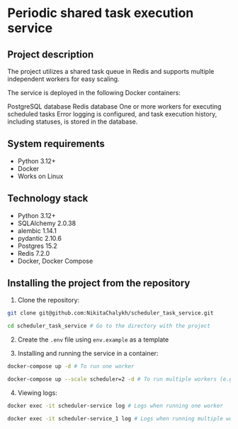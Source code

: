 Periodic shared task execution service
=====

Project description
----------
The project utilizes a shared task queue in Redis and supports multiple independent workers for easy scaling.

The service is deployed in the following Docker containers:

PostgreSQL database
Redis database
One or more workers for executing scheduled tasks
Error logging is configured, and task execution history, including statuses, is stored in the database.

System requirements
----------

* Python 3.12+
* Docker
* Works on Linux

Technology stack
----------

* Python 3.12+
* SQLAlchemy 2.0.38
* alembic 1.14.1
* pydantic 2.10.6
* Postgres 15.2
* Redis 7.2.0
* Docker, Docker Compose

Installing the project from the repository
----------
1. Clone the repository:
```bash
git clone git@github.com:NikitaChalykh/scheduler_task_service.git

cd scheduler_task_service # Go to the directory with the project
```

2. Create the ```.env``` file using ```env.example``` as a template

3. Installing and running the service in a container:
```bash
docker-compose up -d # To run one worker

docker-compose up --scale scheduler=2 -d # To run multiple workers (e.g. two)
```

4. Viewing logs:
```bash
docker exec -it scheduler-service log # Logs when running one worker

docker exec -it scheduler-service_1 log # Logs when running multiple workers (specify worker number)
```